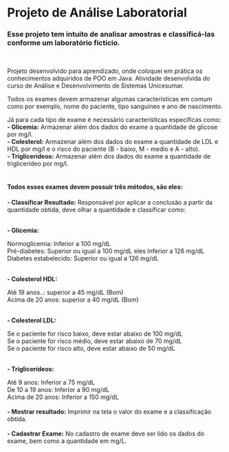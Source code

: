 # Projeto de Análise Laboratorial

<h3>Esse projeto tem intuito de analisar amostras e classificá-las conforme um laboratório fictício.</h3><br>
<p>Projeto desenvolvido para aprendizado, onde coloquei em prática os conhecimentos adquiridos de POO em Java. Atividade desenvolvida do curso de Análise e Desenvolvimento de Sistemas Unicesumar.  </p>

<p>Todos os exames devem armazenar algumas características em comum como por exemplo, nome do paciente, tipo sanguíneo e ano de nascimento.</p> 
  Já para cada tipo de exame é necessário características específicas como:<br>
    <b>- Glicemia:</b> Armazenar além dos dados do exame a quantidade de glicose por mg/l.<br>
    <b>- Colesterol:</b> Armazenar além dos dados do exame a quantidade de LDL e HDL por mg/l e o risco do paciente (B - baixo, M - medio e A - alto).<br>
    <b>- Triglicerídeos:</b> Armazenar além dos dados do exame a quantidade de triglicerídeo por mg/l.<br><br>
    
<h4>Todos esses exames devem possuir três métodos, são eles:<br></h4>
    <b>- Classificar Resultado:</b> Responsável por aplicar a conclusão a partir da quantidade obtida, deve olhar a quantidade e classificar como:<br><br>
        <p><b>- Glicemia:</b></p> Normoglicemia: Inferior a 100 mg/dL<br>
                         Pré-diabetes: Superior ou igual a 100 mg/dL eles Inferior a 126 mg/dL<br>
                         Diabetes estabelecido: Superior ou igual a 126 mg/dL<br><br>
        <p><b>- Colesterol HDL:</b></p>Até 19 anos..: superior a 45 mg/dL (Bom)<br>
                               Acima de 20 anos: superior a 40 mg/dL (Bom)<br><br>
        <p><b>- Colesterol LDL:</b></p> Se o paciente for risco baixo, deve estar abaixo de 100 mg/dL<br>
                               Se o paciente for risco médio, deve estar abaixo de 70 mg/dL<br>    
                               Se o paciente for risco alto, deve estar abaixo de 50 mg/dL<br><br>
        <p><b>- Triglicerídeos:</b></p> Até 9 anos: Inferior a 75 mg/dL<br>
                               De 10 a 19 anos: Inferior a 90 mg/dL<br>
                               Acima de 20 anos: Inferior a 150 mg/dL<br><br>
    <b>- Mostrar resultado:</b> Imprimir na tela o valor do exame e a classificação obtida.<br><br>
    <b>- Cadastrar Exame:</b> No cadastro de exame deve ser lido os dados do exame, bem como a quantidade em mg/L.

